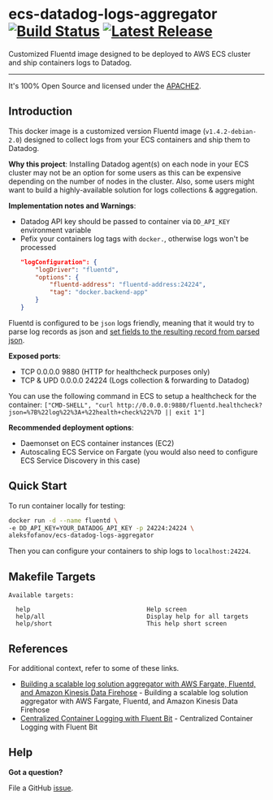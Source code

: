 <!-- This file was automatically generated by the `build-harness`. Make all changes to `README.yaml` and run `make readme` to rebuild this file. -->

# ecs-datadog-logs-aggregator [![Build Status](https://travis-ci.org/aleks-fofanov/ecs-datadog-logs-aggregator.svg?branch=master)](https://travis-ci.org/aleks-fofanov/ecs-datadog-logs-aggregator) [![Latest Release](https://img.shields.io/github/release/aleks-fofanov/ecs-datadog-logs-aggregator.svg)](https://github.com/aleks-fofanov/ecs-datadog-logs-aggregator/releases/latest)


Customized Fluentd image designed to be deployed to AWS ECS cluster and ship containers logs to Datadog.


---


It's 100% Open Source and licensed under the [APACHE2](LICENSE).









## Introduction

This docker image is a customized version Fluentd image (`v1.4.2-debian-2.0`) designed to collect logs from your
ECS containers and ship them to Datadog.

**Why this project**:
Installing Datadog agent(s) on each node in your ECS cluster may not be an option for some users
as this can be expensive depending on the number of nodes in the cluster. Also, some users might want to build
a highly-available solution for logs collections & aggregation.

**Implementation notes and Warnings**:
- Datadog API key should be passed to container via `DD_API_KEY` environment variable
- Pefix your containers log tags with `docker.`, otherwise logs won't be processed
  ```json
  "logConfiguration": {
      "logDriver": "fluentd",
      "options": {
          "fluentd-address": "fluentd-address:24224",
          "tag": "docker.backend-app"
      }
  }
  ```

Fluentd is configured to be `json` logs friendly, meaning that it would try to parse log records as json
  and [set fields to the resulting record from parsed json](https://docs.fluentd.org/filter/parser#reserve_data).

**Exposed ports**:
- TCP 0.0.0.0 9880 (HTTP for healthcheck purposes only)
- TCP & UPD 0.0.0.0 24224 (Logs collection & forwarding to Datadog)

You can use the following command in ECS to setup a healthcheck for the container:
   `["CMD-SHELL", "curl http://0.0.0.0:9880/fluentd.healthcheck?json=%7B%22log%22%3A+%22health+check%22%7D || exit 1"]`

**Recommended deployment options**:
- Daemonset on ECS container instances (EC2)
- Autoscaling ECS Service on Fargate (you would also need to configure ECS Service Discovery in this case)


## Quick Start

To run container locally for testing:
```bash
docker run -d --name fluentd \
-e DD_API_KEY=YOUR_DATADOG_API_KEY -p 24224:24224 \
aleksfofanov/ecs-datadog-logs-aggregator
```
Then you can configure your containers to ship logs to `localhost:24224`.




## Makefile Targets
```
Available targets:

  help                                Help screen
  help/all                            Display help for all targets
  help/short                          This help short screen

```




## References

For additional context, refer to some of these links. 

- [Building a scalable log solution aggregator with AWS Fargate, Fluentd, and Amazon Kinesis Data Firehose](https://aws.amazon.com/blogs/compute/building-a-scalable-log-solution-aggregator-with-aws-fargate-fluentd-and-amazon-kinesis-data-firehose/) - Building a scalable log solution aggregator with AWS Fargate, Fluentd, and Amazon Kinesis Data Firehose
- [Centralized Container Logging with Fluent Bit](https://aws.amazon.com/blogs/opensource/centralized-container-logging-fluent-bit/) - Centralized Container Logging with Fluent Bit


## Help

**Got a question?**

File a GitHub [issue](https://github.com/aleks-fofanov/ecs-datadog-logs-aggregator/issues).


